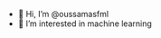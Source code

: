- 👋 Hi, I’m @oussamasfml
- 👀 I’m interested in machine learning 



<!---
oussamasfml/oussamasfml is a ✨ special ✨ repository because its `README.md` (this file) appears on your GitHub profile.
You can click the Preview link to take a look at your changes.
--->
